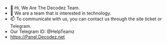 - 👋 Hi, We Are The Decodez Team.
- 👀 We are a team that is interested in technology.
- 📫 To communicate with us, you can contact us through the site ticket or Telegram.
- Our Telegram ID: @HelpTeamz
- https://Panel.Decodez.net

<!---
Decodez-net/Decodez-net is a ✨ special ✨ repository because its `README.md` (this file) appears on your GitHub profile.
You can click the Preview link to take a look at your changes.
--->
